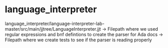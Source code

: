 # language_interpreter
language_interpreter/language-interpreter-lab-master/src/main/jjtree/LanguageInterpreter.jjt -> Filepath where we used regular expressions and bnf defintions to create the parser for Ada
docs -> Filepath where we create tests to see if the parser is reading properly
